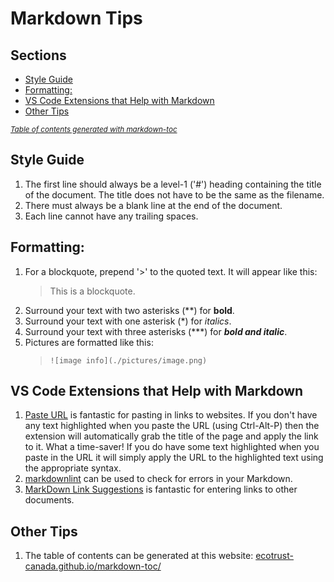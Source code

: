 # Markdown Tips

## Sections

- [Style Guide](#style-guide)
- [Formatting:](#formatting-)
- [VS Code Extensions that Help with Markdown](#vs-code-extensions-that-help-with-markdown)
- [Other Tips](#other-tips)

<small><i><a href='http://ecotrust-canada.github.io/markdown-toc/'>Table of contents generated with markdown-toc</a></i></small>

## Style Guide

1. The first line should always be a level-1 ('#') heading containing the title of the document. The title does not have to be the same as the filename.
1. There must always be a blank line at the end of the document.
1. Each line cannot have any trailing spaces.

## Formatting:

1. For a blockquote, prepend '>' to the quoted text. It will appear like this:
    > This is a blockquote.
1. Surround your text with two asterisks (**) for **bold**.
1. Surround your text with one asterisk (*) for *italics*.
1. Surround your text with three asterisks (***) for ***bold and italic***.
1. Pictures are formatted like this:<br>
    > ```![image info](./pictures/image.png)```
## VS Code Extensions that Help with Markdown

1. [Paste URL](https://marketplace.visualstudio.com/items?itemName=kukushi.pasteurl) is fantastic for pasting in links to websites. If you don't have any text highlighted when you paste the URL (using Ctrl-Alt-P) then the extension will automatically grab the title of the page and apply the link to it. What a time-saver! If you do have some text highlighted when you paste in the URL it will simply apply the URL to the highlighted text using the appropriate syntax.
1. [markdownlint](https://marketplace.visualstudio.com/items?itemName=DavidAnson.vscode-markdownlint) can be used to check for errors in your Markdown.
1. [MarkDown Link Suggestions](https://marketplace.visualstudio.com/items?itemName=TomasHubelbauer.vscode-markdown-link-suggestions) is fantastic for entering links to other documents.

## Other Tips

1. The table of contents can be generated at this website: [ecotrust-canada.github.io/markdown-toc/](https://ecotrust-canada.github.io/markdown-toc/)
